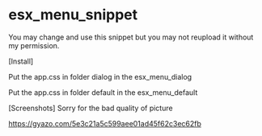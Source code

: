 # esx_menu_snippet
You may change and use this snippet but you may not reupload it without my permission.

[Install]

Put the app.css in folder dialog in the esx_menu_dialog

Put the app.css in folder default in the esx_menu_default

[Screenshots] Sorry for the bad quality of picture

https://gyazo.com/5e3c21a5c599aee01ad45f62c3ec62fb
